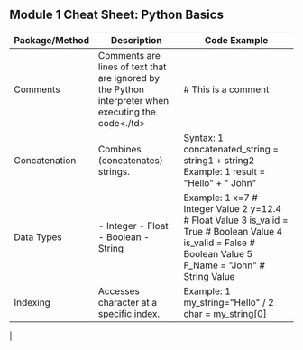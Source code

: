 ## Module 1 Cheat Sheet: Python Basics

| Package/Method	| Description  | Code Example |
|------------|------------|------------|
| Comments   | Comments are lines of text that are ignored by the Python interpreter when executing the code<./td>   | # This is a comment  |
| Concatenation  | Combines (concatenates) strings.   |Syntax: 1 concatenated_string = string1 + string2  Example: 1 result = "Hello" + " John"</td>   |
| Data Types  | - Integer - Float - Boolean - String | Example: 1 x=7  # Integer Value 2 y=12.4  # Float Value 3 is_valid = True  # Boolean Value  4 is_valid = False  # Boolean Value  5 F_Name = "John" # String Value |
| Indexing | Accesses character at a specific index. | Example: 1 my_string="Hello" / 2 char = my_string[0] |
|

